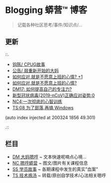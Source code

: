 # Blogging 蟒营™ 博客
> 记载各种社区思考/事件/知识点/...

## 更新

::.

- [ 钩陈/ CPUG故事](DM/200226-ZoomQuiet-OldTouch-CPUG.md)
- [ 公告/ 叕重新开始的大妈](DM/200223-ZoomQuiet42-ANN-0-aaaagin.md)
- [ 如何应对,就是不愿意上班的心情? +1](DM/200217-DM27-IMHO-good-working.md)
- [ 如何应对,就是不愿意上班的心情?](DM/200211-DM26-IMHO-anti-working.md)
- [ DM17: 如何提高自己的专注力?](DM/200205-DM17-IMHO-devoted.md)
- [ 新型冠状病毒(2019-nCoV)正确应对姿势:0](DM/200205-DM18-IMHO-2019-nCoV-0.md)
- [ NC4:一次彻底的心智训练](NC/200202-NC4-what-is5py.md)
- [ TS:08 为了部落,再搞 Windows](TS/200121-TS08-windows-demo-env.md)

(auto index injected at 200324 1856 49.301) 

.::



## 栏目

- [DM 大妈嗯哼](DM/) ~ 文本快速呢喃点心境...
- [NC 嗯哼蟒营](NC/) ~ 图文/图片有关课程信息
- [SS 学员故事](SS/) ~ 各期课程中发生的真实"血案"
- [TS 技术鳮汤](TS/) ~ 转载/原创自学技术/心法相关嗯哼

